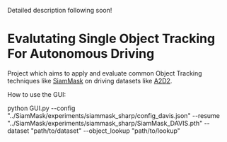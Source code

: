 Detailed description following soon!

# Evalutating Single Object Tracking For Autonomous Driving
Project which aims to apply and evaluate common Object Tracking techniques like [SiamMask](https://github.com/foolwood/SiamMask) on driving datasets like [A2D2](https://www.a2d2.audi/a2d2/en.html).


How to use the GUI: 

python GUI.py --config "../SiamMask/experiments/siammask_sharp/config_davis.json" --resume "../SiamMask/experiments/siammask_sharp/SiamMask_DAVIS.pth" --dataset "path/to/dataset" --object_lookup "path/to/lookup"
